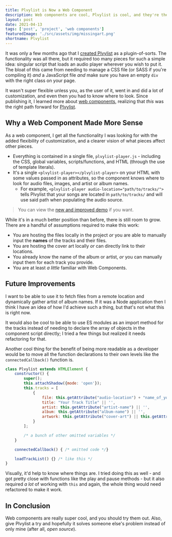 ```yaml
---
title: Plvylist is Now a Web Component
description: Web components are cool, Plvylist is cool, and they're the perfect match.
layout: post
date: 2021-04-13
tags: ['post', 'project', 'web components']
featuredImage: './src/assets/img/missingart.png'
shortname: Plvylist
---
```

It was only a few months ago that I [created Plvylist](../plvylist) as a plugin-of-sorts. The functionality was all there, but it required too many pieces for such a simple idea: singular script that loads an audio player wherever you wish to put it. The bloat of this came from needing to manage a CSS file (or SASS if you're compiling it) _and_ a JavaScript file _and_ make sure you have an empty `div` with the right class on your page.

It wasn't super flexible unless you, as the user of it, went in and did a lot of customization, and even then you had to know where to look. Since publishing it, I learned more about [web components](https://www.webcomponents.org/), realizing that _this_ was the right path forward for [Plvylist](https://github.com/troyvassalotti/plvylist).

## Why a Web Component Made More Sense
As a web component, I get all the functionality I was looking for with the added flexibility of customization, and a clearer vision of what pieces affect other pieces.
- Everything is contained in a single file, `plvylist-player.js` - including the CSS, global variables, scripts/functions, and HTML (through the use of template literals).
- It's a single `<plvylist-player></plvylist-player>` on your HTML with some values passed in as attributes, so the component knows where to look for audio files, images, and artist or album names.
    - For example, `<plvylist-player audio-location="path/to/tracks/">` tells Plvylist that your songs are located in `path/to/tracks/` and will use said path when populating the audio source.

> You can view the [new and improved demo](https://troyvassalotti.github.io/plvylist/) if you want.

While it's in a much better position than before, there is still room to grow. There are a handful of assumptions required to make this work:
- You are hosting the files locally in the project _or_ you are able to manually input the **names** of the tracks and their files.
- You are hosting the cover art locally _or_ can directly link to their locations.
- You already know the name of the album or artist, _or_ you can manually input them for each track you provide.
- You are at least _a little_ familiar with Web Components.

## Future Improvements
I want to be able to use it to fetch files from a remote location and dynamically gather artist of album names. If it was a Node application then I think I have an idea of how I'd achieve such a thing, but that's not what this is right now.

It would also be cool to be able to use ES modules as an import method for the tracks instead of needing to declare the array of objects in the component script directly; I tried a few things but realized it needs refactoring for that.

Another cool thing for the benefit of being more readable as a developer would be to move all the function declarations to their own levels like the `connectedCallback()` function is.

```js
class Plvylist extends HTMLElement {
    constructor() {
        super();
        this.attachShadow({mode: 'open'});
        this.tracks = [
            {
                file: this.getAttribute("audio-location") + "name_of_your_file.mp3" || '',
                title: "Your Track Title" || '',
                artist: this.getAttribute("artist-name") || '',
                album: this.getAttribute("album-name") || '',
                artwork: this.getAttribute("cover-art") || this.getAttribute("placeholder-image")
            }
        ];

        /* a bunch of other omitted variables */
    }

    connectedCallback() { /* omitted code */}

    loadTrackList() {} /* like this */
}
```

Visually, it'd help to know where things are. I tried doing this as well - and got pretty close with functions like the play and pause methods - but it also required _a lot_ of working with `this` and again, the whole thing would need refactored to make it work.

## In Conclusion
Web components are really super cool, and you should try them out. Also, give Plvylist a try and hopefully it solves someone else's problem instead of only mine (after all, _open source_).
